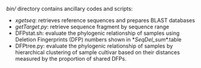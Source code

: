 *bin/* directory contains ancillary codes and scripts:
- *xgetseq*: retrieves reference sequences and prepares BLAST databases
- *getTarget.py*: retrieve sequence fragment by sequence range
- DFPstat.sh: evaluate the phylogenic relationship of samples using Deletion Fingerprints (DFP) numbers shown in \*_SeqDel_sum_\*.table
- DFPtree.py: evaluate the phylogenic relationship of samples by hierarchical clustering of sample cultivar based on their distances measured by the proportion of shared DFPs.
